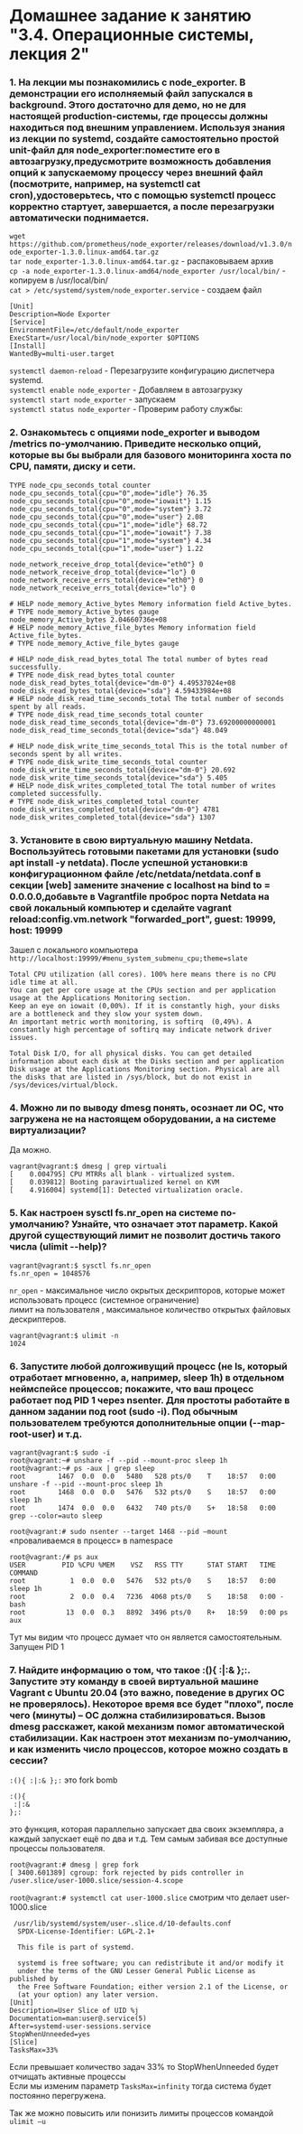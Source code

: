 # Домашнее задание к занятию "3.4. Операционные системы, лекция 2"
### 1.	На лекции мы познакомились с node_exporter. В демонстрации его исполняемый файл запускался в background. Этого достаточно для демо, но не для настоящей production-системы, где процессы должны находиться под внешним управлением. Используя знания из лекции по systemd, создайте самостоятельно простой unit-файл для node_exporter:поместите его в автозагрузку,предусмотрите возможность добавления опций к запускаемому процессу через внешний файл (посмотрите, например, на systemctl cat cron),удостоверьтесь, что с помощью systemctl процесс корректно стартует, завершается, а после перезагрузки автоматически поднимается.
`wget https://github.com/prometheus/node_exporter/releases/download/v1.3.0/node_exporter-1.3.0.linux-amd64.tar.gz`  
`tar node_exporter-1.3.0.linux-amd64.tar.gz` - распаковываем архив  
`cp -a node_exporter-1.3.0.linux-amd64/node_exporter /usr/local/bin/` - копируем в /usr/local/bin/  
`cat > /etc/systemd/system/node_exporter.service`   - создаем файл  
```
[Unit]
Description=Node Exporter
[Service]
EnvironmentFile=/etc/default/node_exporter
ExecStart=/usr/local/bin/node_exporter $OPTIONS
[Install]
WantedBy=multi-user.target
```
`systemctl daemon-reload` - Перезагрузите конфигурацию диспетчера systemd.  
`systemctl enable node_exporter` - Добавляем в автозагрузку  
`systemctl start node_exporter` - запускаем  
`systemctl status node_exporter` - Проверим работу службы:  



### 2.	Ознакомьтесь с опциями node_exporter и выводом /metrics по-умолчанию. Приведите несколько опций, которые вы бы выбрали для базового мониторинга хоста по CPU, памяти, диску и сети.
```
TYPE node_cpu_seconds_total counter
node_cpu_seconds_total{cpu="0",mode="idle"} 76.35
node_cpu_seconds_total{cpu="0",mode="iowait"} 1.15
node_cpu_seconds_total{cpu="0",mode="system"} 3.72
node_cpu_seconds_total{cpu="0",mode="user"} 2.08
node_cpu_seconds_total{cpu="1",mode="idle"} 68.72
node_cpu_seconds_total{cpu="1",mode="iowait"} 7.38
node_cpu_seconds_total{cpu="1",mode="system"} 4.34
node_cpu_seconds_total{cpu="1",mode="user"} 1.22
```
```
node_network_receive_drop_total{device="eth0"} 0
node_network_receive_drop_total{device="lo"} 0
node_network_receive_errs_total{device="eth0"} 0
node_network_receive_errs_total{device="lo"} 0
```
```
# HELP node_memory_Active_bytes Memory information field Active_bytes.
# TYPE node_memory_Active_bytes gauge
node_memory_Active_bytes 2.04660736e+08
# HELP node_memory_Active_file_bytes Memory information field Active_file_bytes.
# TYPE node_memory_Active_file_bytes gauge

```
```
# HELP node_disk_read_bytes_total The total number of bytes read successfully.
# TYPE node_disk_read_bytes_total counter
node_disk_read_bytes_total{device="dm-0"} 4.49537024e+08
node_disk_read_bytes_total{device="sda"} 4.59433984e+08
# HELP node_disk_read_time_seconds_total The total number of seconds spent by all reads.
# TYPE node_disk_read_time_seconds_total counter
node_disk_read_time_seconds_total{device="dm-0"} 73.69200000000001
node_disk_read_time_seconds_total{device="sda"} 48.049

# HELP node_disk_write_time_seconds_total This is the total number of seconds spent by all writes.
# TYPE node_disk_write_time_seconds_total counter
node_disk_write_time_seconds_total{device="dm-0"} 20.692
node_disk_write_time_seconds_total{device="sda"} 5.405
# HELP node_disk_writes_completed_total The total number of writes completed successfully.
# TYPE node_disk_writes_completed_total counter
node_disk_writes_completed_total{device="dm-0"} 4781
node_disk_writes_completed_total{device="sda"} 1307

```

### 3.	Установите в свою виртуальную машину Netdata. Воспользуйтесь готовыми пакетами для установки (sudo apt install -y netdata). После успешной установки:в конфигурационном файле /etc/netdata/netdata.conf в секции [web] замените значение с localhost на bind to = 0.0.0.0,добавьте в Vagrantfile проброс порта Netdata на свой локальный компьютер и сделайте vagrant reload:config.vm.network "forwarded_port", guest: 19999, host: 19999
Зашел с локального компьютера `http://localhost:19999/#menu_system_submenu_cpu;theme=slate`
```
Total CPU utilization (all cores). 100% here means there is no CPU idle time at all.  
You can get per core usage at the CPUs section and per application usage at the Applications Monitoring section.  
Keep an eye on iowait (0,00%). If it is constantly high, your disks are a bottleneck and they slow your system down.  
An important metric worth monitoring, is softirq  (0,49%). A constantly high percentage of softirq may indicate network driver issues.
```
```
Total Disk I/O, for all physical disks. You can get detailed information about each disk at the Disks section and per application Disk usage at the Applications Monitoring section. Physical are all the disks that are listed in /sys/block, but do not exist in /sys/devices/virtual/block.
```
### 4.	Можно ли по выводу dmesg понять, осознает ли ОС, что загружена не на настоящем оборудовании, а на системе виртуализации?
Да можно.  
```
vagrant@vagrant:$ dmesg | grep virtuali  
[    0.004795] CPU MTRRs all blank - virtualized system.  
[    0.039812] Booting paravirtualized kernel on KVM  
[    4.916004] systemd[1]: Detected virtualization oracle.  
```
### 5.  Как настроен sysctl fs.nr_open на системе по-умолчанию? Узнайте, что означает этот параметр. Какой другой существующий лимит не позволит достичь такого числа (ulimit --help)?
```
vagrant@vagrant:$ sysctl fs.nr_open  
fs.nr_open = 1048576  
```
`nr_open` - максимальное число окрытых дескрипторов, которые может использовать процесс (системное ограничение)  
лимит на пользователя , максимальное количество открытых файловых дескриптеров.  
```
vagrant@vagrant:$ ulimit -n
1024
```
### 6. Запустите любой долгоживущий процесс (не ls, который отработает мгновенно, а, например, sleep 1h) в отдельном неймспейсе процессов; покажите, что ваш процесс работает под PID 1 через nsenter. Для простоты работайте в данном задании под root (sudo -i). Под обычным пользователем требуются дополнительные опции (--map-root-user) и т.д.
```
vagrant@vagrant:$ sudo -i  
root@vagrant:~# unshare -f --pid --mount-proc sleep 1h  
root@vagrant:~# ps -aux | grep sleep  
root        1467  0.0  0.0   5480   528 pts/0    T    18:57   0:00 unshare -f --pid --mount-proc sleep 1h  
root        1468  0.0  0.0   5476   532 pts/0    S    18:57   0:00 sleep 1h  
root        1474  0.0  0.0   6432   740 pts/0    S+   18:58   0:00 grep --color=auto sleep  
```
`root@vagrant:# sudo nsenter --target 1468 --pid –mount` «проваливаемся в процесс» в namespace  
```
root@vagrant:/# ps aux  
USER         PID %CPU %MEM    VSZ   RSS TTY      STAT START   TIME COMMAND  
root           1  0.0  0.0   5476   532 pts/0    S    18:57   0:00 sleep 1h  
root           2  0.0  0.4   7236  4068 pts/0    S    18:58   0:00 -bash  
root          13  0.0  0.3   8892  3496 pts/0    R+   18:59   0:00 ps aux  
```
Тут мы видим что процесс думает что он является самостоятельным. Запущен PID 1  
### 7.  Найдите информацию о том, что такое :(){ :|:& };:. Запустите эту команду в своей виртуальной машине Vagrant с Ubuntu 20.04 (это важно, поведение в других ОС не проверялось). Некоторое время все будет "плохо", после чего (минуты) – ОС должна стабилизироваться. Вызов dmesg расскажет, какой механизм помог автоматической стабилизации. Как настроен этот механизм по-умолчанию, и как изменить число процессов, которое можно создать в сессии?
`:(){ :|:& };:` это fork bomb  
```
:(){
 :|:&
};:
```
это функция, которая параллельно запускает два своих экземпляра, а каждый запускает ещё по два и т.д. Тем самым забивая все доступные процессы пользователя.  
```
root@vagrant:# dmesg | grep fork  
[ 3400.601389] cgroup: fork rejected by pids controller in /user.slice/user-1000.slice/session-4.scope  
```
`root@vagrant:# systemctl cat user-1000.slice` смотрим что делает user-1000.slice  
```
 /usr/lib/systemd/system/user-.slice.d/10-defaults.conf
  SPDX-License-Identifier: LGPL-2.1+

  This file is part of systemd.

  systemd is free software; you can redistribute it and/or modify it
  under the terms of the GNU Lesser General Public License as published by
  the Free Software Foundation; either version 2.1 of the License, or
  (at your option) any later version.
[Unit]
Description=User Slice of UID %j
Documentation=man:user@.service(5)
After=systemd-user-sessions.service
StopWhenUnneeded=yes
[Slice]
TasksMax=33%
```
Если превышает количество задач 33% то StopWhenUnneeded будет отчищать активные процессы  
Если мы изменим параметр `TasksMax=infinity` тогда система будет постоянно перегружена.  

Так же можно повысить или понизить лимиты процессов командой `ulimit –u` 
